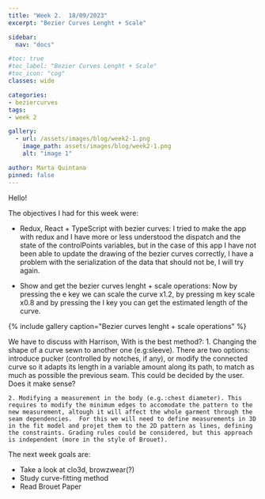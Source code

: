 ```yaml
---
title: "Week 2.  18/09/2023"
excerpt: "Bezier Curves Lenght + Scale"

sidebar:
  nav: "docs"

#toc: true
#toc_label: "Bezier Curves Lenght + Scale"
#toc_icon: "cog"
classes: wide

categories:
- beziercurves
tags:
- week 2

gallery:
  - url: /assets/images/blog/week2-1.png
    image_path: assets/images/blog/week2-1.png
    alt: "image 1"

author: Marta Quintana
pinned: false
---
```

Hello!

The objectives I had for this week were:

- Redux, React + TypeScript with bezier curves: I tried to make the app with redux and I have more or less understood the dispatch and the state of the controlPoints variables, but in the case of this app I have not been able to update the drawing of the bezier curves correctly, I have a problem with the serialization of the data that should not be, I will try again.

- Show and get the bezier curves lenght + scale operations: Now by pressing the e key we can scale the curve x1.2, by pressing m key scale x0.8 and by pressing the l key you can get the estimated length of the curve.

{% include gallery caption="Bezier curves lenght + scale operations" %}


We have to discuss with Harrison, With is the best method?:
    1. Changing the shape of a curve sewn to another one (e.g:sleeve). There are two options: introduce pucker (controlled by notches, if any), or modify the connected curve so it adapts its length in a variable amount along its path, to match as much as possible the previous seam. This could be decided by the user. Does it make sense?

    2. Modifying a measurement in the body (e.g.:chest diameter). This requires to modify the minimum edges to accomodate the pattern to the new measurement, altough it will affect the whole garment through the seam dependencies.  For this we will need to define measurements in 3D in the fit model and projet them to the 2D pattern as lines, defining the constraints. Grading rules could be considered, but this approach is independent (more in the style of Brouet).

The next week goals are:

- Take a look at clo3d, browzwear(?)
- Study curve-fitting method
- Read Brouet Paper




